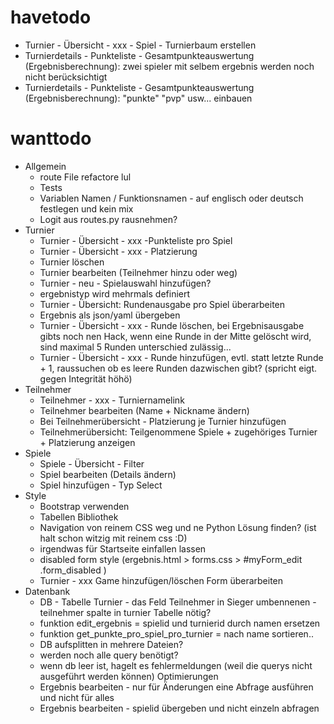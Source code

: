 # havetodo
- Turnier - Übersicht - xxx - Spiel - Turnierbaum erstellen
- Turnierdetails - Punkteliste - Gesamtpunkteauswertung (Ergebnisberechnung): zwei spieler mit selbem ergebnis werden noch nicht berücksichtigt
- Turnierdetails - Punkteliste - Gesamtpunkteauswertung (Ergebnisberechnung): "punkte" "pvp" usw... einbauen

# wanttodo

- Allgemein
  - route File refactore lul
  - Tests
  - Variablen Namen / Funktionsnamen - auf englisch oder deutsch festlegen und kein mix
  - Logit aus routes.py rausnehmen?
- Turnier
  - Turnier - Übersicht - xxx -Punkteliste pro Spiel
  - Turnier - Übersicht - xxx - Platzierung
  - Turnier löschen
  - Turnier bearbeiten (Teilnehmer hinzu oder weg)
  - Turnier - neu - Spielauswahl hinzufügen?
  - ergebnistyp wird mehrmals definiert
  - Turnier - Übersicht: Rundenausgabe pro Spiel überarbeiten
  - Ergebnis als json/yaml übergeben
  - Turnier - Übersicht - xxx - Runde löschen, bei Ergebnisausgabe gibts noch nen Hack, wenn eine Runde in der Mitte gelöscht wird, sind maximal 5 Runden unterschied zulässig...
  - Turnier - Übersicht - xxx - Runde hinzufügen, evtl. statt letzte Runde + 1, raussuchen ob es leere Runden dazwischen gibt? (spricht eigt. gegen Integrität höhö)
- Teilnehmer
  - Teilnehmer - xxx - Turniernamelink
  - Teilnehmer bearbeiten (Name + Nickname ändern)
  - Bei Teilnehmerübersicht - Platzierung je Turnier hinzufügen
  - Teilnehmerübersicht: Teilgenommene Spiele + zugehöriges Turnier + Platzierung anzeigen
- Spiele
  - Spiele - Übersicht - Filter
  - Spiel bearbeiten (Details ändern)
  - Spiel hinzufügen - Typ Select
- Style
  - Bootstrap verwenden
  - Tabellen Bibliothek
  - Navigation von reinem CSS weg und ne Python Lösung finden? (ist halt schon witzig mit reinem css :D)
  - irgendwas für Startseite einfallen lassen
  - disabled form style (ergebnis.html > forms.css > #myForm_edit .form_disabled )
  - Turnier - xxx Game hinzufügen/löschen Form überarbeiten
- Datenbank
  - DB - Tabelle Turnier - das Feld Teilnehmer in Sieger umbennenen - teilnehmer spalte in turnier Tabelle nötig?
  - funktion edit_ergebnis = spielid und turnierid durch namen ersetzen
  - funktion get_punkte_pro_spiel_pro_turnier = nach name sortieren..
  - DB aufsplitten in mehrere Dateien?
  - werden noch alle query benötigt?
  - wenn db leer ist, hagelt es fehlermeldungen (weil die querys nicht ausgeführt werden können)
Optimierungen
  - Ergebnis bearbeiten - nur für Änderungen eine Abfrage ausführen und nicht für alles
  - Ergebnis bearbeiten - spielid übergeben und nicht einzeln abfragen